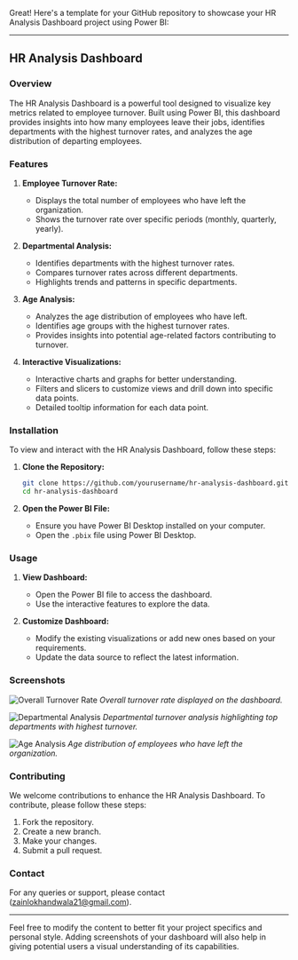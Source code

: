 Great! Here's a template for your GitHub repository to showcase your HR Analysis Dashboard project using Power BI:

---

## HR Analysis Dashboard

### Overview

The HR Analysis Dashboard is a powerful tool designed to visualize key metrics related to employee turnover. Built using Power BI, this dashboard provides insights into how many employees leave their jobs, identifies departments with the highest turnover rates, and analyzes the age distribution of departing employees.

### Features

1. **Employee Turnover Rate:**
   - Displays the total number of employees who have left the organization.
   - Shows the turnover rate over specific periods (monthly, quarterly, yearly).

2. **Departmental Analysis:**
   - Identifies departments with the highest turnover rates.
   - Compares turnover rates across different departments.
   - Highlights trends and patterns in specific departments.

3. **Age Analysis:**
   - Analyzes the age distribution of employees who have left.
   - Identifies age groups with the highest turnover rates.
   - Provides insights into potential age-related factors contributing to turnover.

4. **Interactive Visualizations:**
   - Interactive charts and graphs for better understanding.
   - Filters and slicers to customize views and drill down into specific data points.
   - Detailed tooltip information for each data point.

### Installation

To view and interact with the HR Analysis Dashboard, follow these steps:

1. **Clone the Repository:**
   ```bash
   git clone https://github.com/yourusername/hr-analysis-dashboard.git
   cd hr-analysis-dashboard
   ```

2. **Open the Power BI File:**
   - Ensure you have Power BI Desktop installed on your computer.
   - Open the `.pbix` file using Power BI Desktop.

### Usage

1. **View Dashboard:**
   - Open the Power BI file to access the dashboard.
   - Use the interactive features to explore the data.

2. **Customize Dashboard:**
   - Modify the existing visualizations or add new ones based on your requirements.
   - Update the data source to reflect the latest information.

### Screenshots

![Overall Turnover Rate](screenshots/overall_turnover_rate.png)
*Overall turnover rate displayed on the dashboard.*

![Departmental Analysis](screenshots/departmental_analysis.png)
*Departmental turnover analysis highlighting top departments with highest turnover.*

![Age Analysis](screenshots/age_analysis.png)
*Age distribution of employees who have left the organization.*

### Contributing

We welcome contributions to enhance the HR Analysis Dashboard. To contribute, please follow these steps:

1. Fork the repository.
2. Create a new branch.
3. Make your changes.
4. Submit a pull request.

### Contact

For any queries or support, please contact (zainlokhandwala21@gmail.com).

---

Feel free to modify the content to better fit your project specifics and personal style. Adding screenshots of your dashboard will also help in giving potential users a visual understanding of its capabilities.
